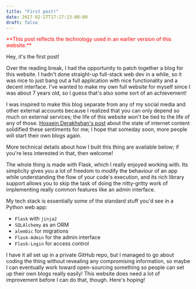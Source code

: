 ```yaml
---
title: "First post!"
date: 2017-02-27T17:17:13-08:00
draft: false
---
```


<font color="red">
**This post reflects the technology used in an earlier version of this website.**
</font>

<p>Hey, it's the first post!</p>
<p>Over the reading break, I had the opportunity to patch together a blog for this website. I hadn't done straight-up full-stack web dev in a while, so it was nice to just bang out a full application with nice functionality and a decent interface. I've wanted to make my own full website for myself since I was about 7 years old, so I guess that's also some sort of an achievement!</p>
<p>I was inspired to make this blog separate from any of my social media and other external accounts because I realized that you can only depend so much on external services; the life of this website won't be tied to the life of any of those. <a href="https://medium.com/matter/the-web-we-have-to-save-2eb1fe15a426">Hossein Derakhshan's post</a> about the state of internet content solidified these sentiments for me; I hope that someday soon, more people will start their own blogs again.</p>
<p>More technical details about how I built this thing are available below; if you're less interested in that, then welcome!</p>
<!--more-->
<p>The whole thing is made with Flask, which I really enjoyed working with. Its simplicity gives you a lot of freedom to modify the behaviour of an app while understanding the flow of your code's execution, and its rich library support allows you to skip the task of doing the nitty-gritty work of implementing really common features like an admin interface.</p>
<p>My tech stack is essentially some of the standard stuff you'd see in a Python web app:</p>
<ul>
<li><code>Flask</code> with <code>jinja2</code></li>
<li><code>SQLAlchemy</code> as an ORM</li>
<li><code>alembic</code> for migrations</li>
<li><code>Flask-Admin</code> for the admin interface</li>
<li><code>Flask-Login</code> for access control</li>
</ul>
<p>I have it all set up in a private GitHub repo, but I managed to go about coding the thing without revealing any compromising information, so maybe I can eventually work toward open-sourcing something so people can set up their own blogs really easily! This website does need a lot of improvement before I can do that, though. Here's hoping!</p>

